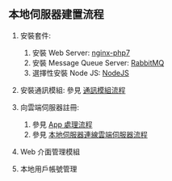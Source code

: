 ## 本地伺服器建置流程

1. 安裝套件:
    1. 安裝 Web Server: [nginx-php7](../../Server建置/nginx-php7.md)
    1. 安裝 Message Queue Server: [RabbitMQ](../../Server建置/RabbitMQ.md)
    1. 選擇性安裝 Node JS: [NodeJS](../../Server建置/NodeJS.md)

1. 安裝通訊模組: 參見 [通訊模組流程](通訊模組流程.md)

1. 向雲端伺服器註冊:
    1. 參見 [App 處理流程](App%20處理流程.md)
    1. 參見 [本地伺服器連線雲端伺服器流程](本地伺服器連線雲端伺服器流程.md)

1. Web 介面管理模組

1. 本地用戶帳號管理

